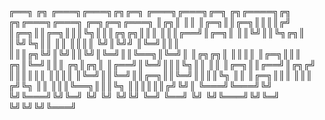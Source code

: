 ╔══╗ ╔╗   ╔═══╗╔═══╗╔╗╔═╗    ╔═══╗╔═══╗╔═╗ ╔╗╔════╗╔╗ ╔╗╔═══╗╔═══╗    ╔═╗╔═╗╔═══╗
║╔╗║ ║║   ║╔═╗║║╔═╗║║║║╔╝    ║╔═╗║║╔═╗║║║╚╗║║║╔╗╔╗║║║ ║║║╔══╝║╔═╗║    ║║╚╝║║╚╗╔╗║
║╚╝╚╗║║   ║║ ║║║║ ╚╝║╚╝╝     ║╚═╝║║║ ║║║╔╗╚╝║╚╝║║╚╝║╚═╝║║╚══╗║╚═╝║    ║╔╗╔╗║ ║║║║
║╔═╗║║║ ╔╗║╚═╝║║║ ╔╗║╔╗║     ║╔══╝║╚═╝║║║╚╗║║  ║║  ║╔═╗║║╔══╝║╔╗╔╝    ║║║║║║ ║║║║
║╚═╝║║╚═╝║║╔═╗║║╚═╝║║║║╚╗    ║║   ║╔═╗║║║ ║║║ ╔╝╚╗ ║║ ║║║╚══╗║║║╚╗    ║║║║║║╔╝╚╝║
╚═══╝╚═══╝╚╝ ╚╝╚═══╝╚╝╚═╝    ╚╝   ╚╝ ╚╝╚╝ ╚═╝ ╚══╝ ╚╝ ╚╝╚═══╝╚╝╚═╝    ╚╝╚╝╚╝╚═══╝
                                                                                 
                                                                                 
